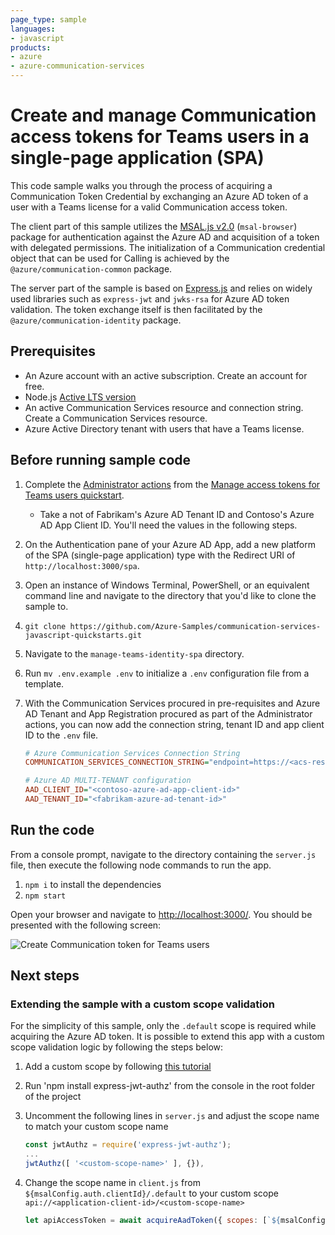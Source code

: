 ```yaml
---
page_type: sample
languages:
- javascript
products:
- azure
- azure-communication-services
---
```


# Create and manage Communication access tokens for Teams users in a single-page application (SPA)

This code sample walks you through the process of acquiring a Communication Token Credential by exchanging an Azure AD token of a user with a Teams license for a valid Communication access token.

The client part of this sample utilizes the [MSAL.js v2.0](https://github.com/AzureAD/microsoft-authentication-library-for-js/tree/dev/lib/msal-browser) (`msal-browser`) package for authentication against the Azure AD and acquisition of a token with delegated permissions.
The initialization of a Communication credential object that can be used for Calling is achieved by the `@azure/communication-common` package.

The server part of the sample is based on [Express.js](https://expressjs.com/) and relies on widely used libraries such as `express-jwt` and `jwks-rsa` for Azure AD token validation. The token exchange itself is then facilitated by the `@azure/communication-identity` package.

## Prerequisites

- An Azure account with an active subscription. Create an account for free.
- Node.js [Active LTS version](https://nodejs.org/en/about/releases/)
- An active Communication Services resource and connection string. Create a Communication Services resource.
- Azure Active Directory tenant with users that have a Teams license.

## Before running sample code

1. Complete the [Administrator actions](https://docs.microsoft.com/azure/communication-services/quickstarts/manage-teams-identity?pivots=programming-language-javascript#administrator-actions) from the [Manage access tokens for Teams users quickstart](https://docs.microsoft.com/azure/communication-services/quickstarts/manage-teams-identity).
   - Take a not of Fabrikam's Azure AD Tenant ID and Contoso's Azure AD App Client ID. You'll need the values in the following steps.
1. On the Authentication pane of your Azure AD App, add a new platform of the SPA (single-page application) type with the Redirect URI of `http://localhost:3000/spa`.
1. Open an instance of Windows Terminal, PowerShell, or an equivalent command line and navigate to the directory that you'd like to clone the sample to.
1. `git clone https://github.com/Azure-Samples/communication-services-javascript-quickstarts.git`
1. Navigate to the `manage-teams-identity-spa` directory.
1. Run `mv .env.example .env` to initialize a `.env` configuration file from a template.
1. With the Communication Services procured in pre-requisites and Azure AD Tenant and App Registration procured as part of the Administrator actions, you can now add the connection string, tenant ID and app client ID to the `.env` file.

    ```ini
    # Azure Communication Services Connection String
    COMMUNICATION_SERVICES_CONNECTION_STRING="endpoint=https://<acs-resource>.communication.azure.com/;accesskey=<access-key>"

    # Azure AD MULTI-TENANT configuration
    AAD_CLIENT_ID="<contoso-azure-ad-app-client-id>"
    AAD_TENANT_ID="<fabrikam-azure-ad-tenant-id>"
    ```

## Run the code

From a console prompt, navigate to the directory containing the `server.js` file, then execute the following node commands to run the app.

1. `npm i` to install the dependencies
2. `npm start`

Open your browser and navigate to [http://localhost:3000/](http://localhost:3000/). You should be presented with the following screen:

![Create Communication token for Teams users](https://user-images.githubusercontent.com/9810625/178840056-0e387f72-c0ee-4b65-95b2-2eff9c1f5ee6.gif)

## Next steps

### Extending the sample with a custom scope validation

For the simplicity of this sample, only the `.default` scope is required while acquiring the Azure AD token. It is possible to extend this app with a custom scope validation logic by following the steps below:

1. Add a custom scope by following [this tutorial](https://docs.microsoft.com//azure/active-directory/develop/quickstart-configure-app-expose-web-apis#add-a-scope)
1. Run 'npm install express-jwt-authz' from the console in the root folder of the project
1. Uncomment the following lines in `server.js` and adjust the scope name to match your custom scope name

    ```js
    const jwtAuthz = require('express-jwt-authz');
    ...
    jwtAuthz([ '<custom-scope-name>' ], {}),
    ```

1. Change the scope name in `client.js` from `${msalConfig.auth.clientId}/.default` to your custom scope `api://<application-client-id>/<custom-scope-name>`

    ```js
    let apiAccessToken = await acquireAadToken({ scopes: [`${msalConfig.auth.clientId}/.default`] })
    ```
